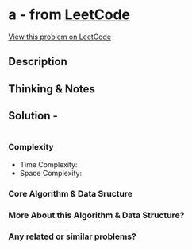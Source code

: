 # a - from [LeetCode](https://leetcode.com)
[View this problem on LeetCode]()

## Description

## Thinking & Notes

## Solution - 
```java
```

### Complexity
* Time Complexity:
* Space Complexity: 

### Core Algorithm & Data Sructure

### More About this Algorithm & Data Structure?

### Any related or similar problems?
